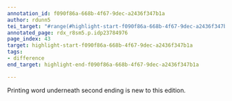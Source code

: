 ```yaml
---
annotation_id: f090f86a-668b-4f67-9dec-a2436f347b1a
author: rdunn5
tei_target: "#range(#highlight-start-f090f86a-668b-4f67-9dec-a2436f347b1a, #highlight-end-f090f86a-668b-4f67-9dec-a2436f347b1a)"
annotated_page: rdx_r8sm5.p.idp23784976
page_index: 43
target: highlight-start-f090f86a-668b-4f67-9dec-a2436f347b1a
tags:
- difference
end_target: highlight-end-f090f86a-668b-4f67-9dec-a2436f347b1a

---
```

Printing word underneath second ending is new to this edition.